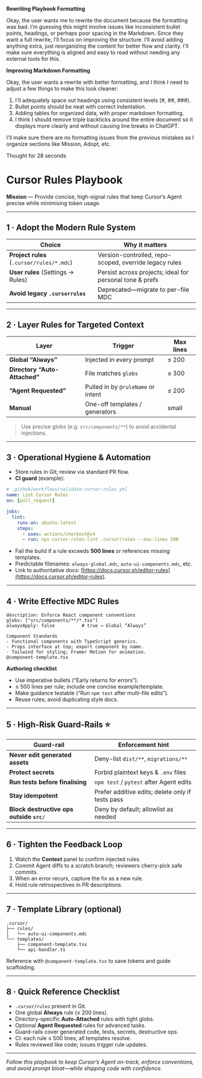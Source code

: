 **Rewriting Playbook Formatting**

Okay, the user wants me to rewrite the document because the formatting was bad. I’m guessing this might involve issues like inconsistent bullet points, headings, or perhaps poor spacing in the Markdown. Since they want a full rewrite, I’ll focus on improving the structure. I’ll avoid adding anything extra, just reorganizing the content for better flow and clarity. I'll make sure everything is aligned and easy to read without needing any external tools for this.

**Improving Markdown Formatting**

Okay, the user wants a rewrite with better formatting, and I think I need to adjust a few things to make this look cleaner:

1. I'll adequately space out headings using consistent levels (#, ##, ###).
2. Bullet points should be neat with correct indentation.
3. Adding tables for organized data, with proper markdown formatting.
4. I think I should remove triple backticks around the entire document so it displays more clearly and without causing line breaks in ChatGPT.

I'll make sure there are no formatting issues from the previous mistakes as I organize sections like Mission, Adopt, etc.


Thought for 28 seconds


# Cursor Rules Playbook

**Mission** — Provide concise, high-signal rules that keep Cursor’s Agent precise while minimising token usage.

---

## 1 · Adopt the Modern Rule System

| Choice                                    | Why it matters                                           |
| ----------------------------------------- | -------------------------------------------------------- |
| **Project rules** (`.cursor/rules/*.mdc`) | Version-controlled, repo-scoped, override legacy rules   |
| **User rules** (Settings → Rules)         | Persist across projects; ideal for personal tone & prefs |
| **Avoid legacy `.cursorrules`**           | Deprecated—migrate to per-file MDC                       |

---

## 2 · Layer Rules for Targeted Context

| Layer                         | Trigger                            | Max lines |
| ----------------------------- | ---------------------------------- | --------- |
| **Global “Always”**           | Injected in every prompt           | ≤ 200     |
| **Directory “Auto-Attached”** | File matches `globs`               | ≤ 300     |
| **“Agent Requested”**         | Pulled in by `@ruleName` or intent | ≤ 200     |
| **Manual**                    | One-off templates / generators     | small     |

> Use precise globs (e.g. `src/components/**`) to avoid accidental injections.

---

## 3 · Operational Hygiene & Automation

* Store rules in Git; review via standard PR flow.
* **CI guard** (example):

```yaml
# .github/workflows/validate-cursor-rules.yml
name: Lint Cursor Rules
on: [pull_request]

jobs:
  lint:
    runs-on: ubuntu-latest
    steps:
      - uses: actions/checkout@v4
      - run: npx cursor-rules-lint .cursor/rules --max-lines 500
```

* Fail the build if a rule exceeds **500 lines** or references missing templates.
* Predictable filenames: `always-global.mdc`, `auto-ui-components.mdc`, etc.
* Link to authoritative docs: [https://docs.cursor.sh/editor-rules](https://docs.cursor.sh/editor-rules).

---

## 4 · Write Effective MDC Rules

```mdc
description: Enforce React component conventions
globs: ["src/components/**/*.tsx"]
alwaysApply: false          # true → Global “Always”

Component Standards
- Functional components with TypeScript generics.
- Props interface at top; export component by name.
- Tailwind for styling; Framer Motion for animation.
@component-template.tsx
```

**Authoring checklist**

* Use imperative bullets (“Early returns for errors”).
* ≤ 500 lines per rule; include one concise example/template.
* Make guidance testable (“Run `npm test` after multi-file edits”).
* Reuse rules; avoid duplicating style docs.

---

## 5 · High-Risk Guard-Rails ⭐

| Guard-rail                               | Enforcement hint                                 |
| ---------------------------------------- | ------------------------------------------------ |
| **Never edit generated assets**          | Deny-list `dist/**`, `migrations/**`             |
| **Protect secrets**                      | Forbid plaintext keys & `.env` files             |
| **Run tests before finalising**          | `npm test` / `pytest` after Agent edits          |
| **Stay idempotent**                      | Prefer additive edits; delete only if tests pass |
| **Block destructive ops outside `src/`** | Deny by default; allowlist as needed             |

---

## 6 · Tighten the Feedback Loop

1. Watch the **Context** panel to confirm injected rules.
2. Commit Agent diffs to a scratch branch; reviewers cherry-pick safe commits.
3. When an error recurs, capture the fix as a new rule.
4. Hold rule retrospectives in PR descriptions.

---

## 7 · Template Library (optional)

```
.cursor/
├── rules/
│   └── auto-ui-components.mdc
└── templates/
    ├── component-template.tsx
    └── api-handler.ts
```

Reference with `@component-template.tsx` to save tokens and guide scaffolding.

---

## 8 · Quick Reference Checklist

* `.cursor/rules` present in Git.
* One global **Always** rule (≤ 200 lines).
* Directory-specific **Auto-Attached** rules with tight globs.
* Optional **Agent Requested** rules for advanced tasks.
* Guard-rails cover generated code, tests, secrets, destructive ops.
* CI: each rule ≤ 500 lines; all templates resolve.
* Rules reviewed like code; issues trigger rule updates.

---

*Follow this playbook to keep Cursor’s Agent on-track, enforce conventions, and avoid prompt bloat—while shipping code with confidence.*
